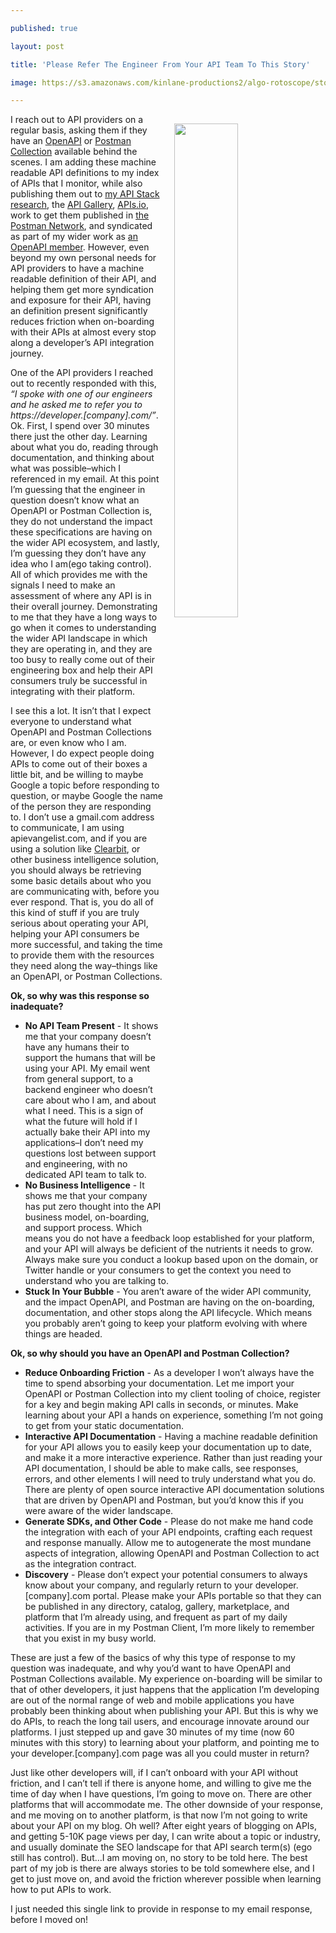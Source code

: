 ---
published: true
layout: post
title: 'Please Refer The Engineer From Your API Team To This Story'
image: https://s3.amazonaws.com/kinlane-productions2/algo-rotoscope/stories/mosaic-face_blue_circuit.jpg
---

<p><img src="https://s3.amazonaws.com/kinlane-productions2/algo-rotoscope/stories/mosaic-face_blue_circuit.jpg" width="45%" align="right" style="padding: 15px;" />
<p>I reach out to API providers on a regular basis, asking them if they have an <a href="https://www.openapis.org/">OpenAPI</a> or <a href="https://www.postman.com/docs/v6/postman/collections/creating_collections">Postman Collection</a> available behind the scenes. I am adding these machine readable API definitions to my index of APIs that I monitor, while also publishing them out to <a href="http://theapistack.com">my API Stack research</a>, the <a href="http://api.gallery.streamdata.io/">API Gallery</a>, <a href="http://apis.io">APIs.io</a>, work to get them published in <a href="https://www.postman.com/api-network/">the Postman Network</a>, and syndicated as part of my wider work as <a href="https://www.openapis.org/membership/members">an OpenAPI member</a>. However, even beyond my own personal needs for API providers to have a machine readable definition of their API, and helping them get more syndication and exposure for their API, having an definition present significantly reduces friction when on-boarding with their APIs at almost every stop along a developer’s API integration journey.

<p>One of the API providers I reached out to recently responded with this, <em>“I spoke with one of our engineers and he asked me to refer you to https://developer.[company].com/”</em>. Ok. First, I spend over 30 minutes there just the other day. Learning about what you do, reading through documentation, and thinking about what was possible–which I referenced in my email. At this point I’m guessing that the engineer in question doesn’t know what an OpenAPI or Postman Collection is, they do not understand the impact these specifications are having on the wider API ecosystem, and lastly, I’m guessing they don’t have any idea who I am(ego taking control). All of which provides me with the signals I need to make an assessment of where any API is in their overall journey. Demonstrating to me that they have a long ways to go when it comes to understanding the wider API landscape in which they are operating in, and they are too busy to really come out of their engineering box and help their API consumers truly be successful in integrating with their platform.

<p>I see this a lot. It isn’t that I expect everyone to understand what OpenAPI and Postman Collections are, or even know who I am. However, I do expect people doing APIs to come out of their boxes a little bit, and be willing to maybe Google a topic before responding to question, or maybe Google the name of the person they are responding to. I don’t use a gmail.com address to communicate, I am using apievangelist.com, and if you are using a solution like <a href="https://clearbit.com/">Clearbit</a>, or other business intelligence solution, you should always be retrieving some basic details about who you are communicating with, before you ever respond. That is, you do all of this kind of stuff if you are truly serious about operating your API, helping your API consumers be more successful, and taking the time to provide them with the resources they need  along the way–things like an OpenAPI, or Postman Collections.

<p><strong>Ok, so why was this response so inadequate?</strong>

<ul>
  <li><strong>No API Team Present</strong> - It shows me that your company doesn’t have any humans their to support the humans that will be using your API. My email went from general support, to a backend engineer who doesn’t care about who I am, and about what I need. This is a sign of what the future will hold if I actually bake their API into my applications–I don’t need my questions lost between support and engineering, with no dedicated API team to talk to.</li>
  <li><strong>No Business Intelligence</strong> - It shows me that your company has put zero thought into the API business model, on-boarding, and support process. Which means you do not have a feedback loop established for your platform, and your API will always be deficient of the nutrients it needs to grow. Always make sure you conduct a lookup based upon on the domain, or Twitter handle or your consumers to get the context you need to understand who you are talking to.</li>
  <li><strong>Stuck In Your Bubble</strong> - You aren’t aware of the wider API community, and the impact OpenAPI, and Postman are having on the on-boarding, documentation, and other stops along the API lifecycle. Which means you probably aren’t going to keep your platform evolving with where things are headed.</li>
</ul>

<p><strong>Ok, so why should you have an OpenAPI and Postman Collection?</strong>

<ul>
  <li><strong>Reduce Onboarding Friction</strong> - As a developer I won’t always have the time to spend absorbing your documentation. Let me import your OpenAPI or Postman Collection into my client tooling of choice, register for a key and begin making API calls in seconds, or minutes. Make learning about your API a hands on experience, something I’m not going to get from your static documentation.</li>
  <li><strong>Interactive API Documentation</strong> - Having a machine readable definition for your API allows you to easily keep your documentation up to date, and make it a more interactive experience. Rather than just reading your API documentation, I should be able to make calls, see responses, errors, and other elements I will need to truly understand what you do. There are plenty of open source interactive API documentation solutions that are driven by OpenAPI and Postman, but you’d know this if you were aware of the wider landscape.</li>
  <li><strong>Generate SDKs, and Other Code</strong> - Please do not make me hand code the integration with each of your API endpoints, crafting each request and response manually. Allow me to autogenerate the most mundane aspects of integration, allowing OpenAPI and Postman Collection to act as the integration contract.</li>
  <li><strong>Discovery</strong> - Please don’t expect your potential consumers to always know about your company, and regularly return to your developer.[company].com portal. Please make your APIs portable so that they can be published in any directory, catalog, gallery, marketplace, and platform that I’m already using, and frequent as part of my daily activities. If you are in my Postman Client, I’m more likely to remember that you exist in my busy world.</li>
</ul>

<p>These are just a few of the basics of why this type of response to my question was inadequate, and why you’d want to have OpenAPI and Postman Collections available. My experience on-boarding will be similar to that of other developers, it just happens that the application I’m developing are out of the normal range of web and mobile applications you have probably been thinking about when publishing your API. But this is why we do APIs, to reach the long tail users, and encourage innovate around our platforms. I just stepped up and gave 30 minutes of my time (now 60 minutes with this story) to learning about your platform, and pointing me to your developer.[company].com page was all you could muster in return?

<p>Just like other developers will, if I can’t onboard with your API without friction, and I can’t tell if there is anyone home, and willing to give me the time of day when I have questions, I’m going to move on. There are other platforms that will accommodate me. The other downside of your response, and me moving on to another platform, is that now I’m not going to write about your API on my blog. Oh well? After eight years of blogging on APIs, and getting 5-10K page views per day, I can write about a topic or industry, and usually dominate the SEO landscape for that API search term(s) (ego still has control). But…I am moving on, no story to be told here. The best part of my job is there are always stories to be told somewhere else, and I get to just move on, and avoid the friction wherever possible when learning how to put APIs to work.

<p>I just needed this single link to provide in response to my email response, before I moved on!


